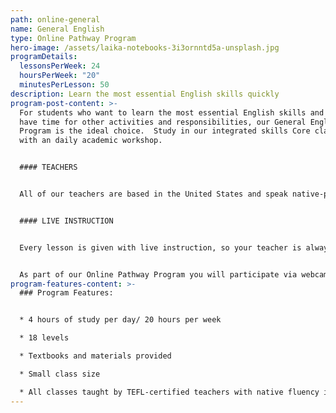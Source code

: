 ```yaml
---
path: online-general
name: General English
type: Online Pathway Program
hero-image: /assets/laika-notebooks-3i3ornntd5a-unsplash.jpg
programDetails:
  lessonsPerWeek: 24
  hoursPerWeek: "20"
  minutesPerLesson: 50
description: Learn the most essential English skills quickly
program-post-content: >-
  For students who want to learn the most essential English skills and still
  have time for other activities and responsibilities, our General English
  Program is the ideal choice.  Study in our integrated skills Core class, along
  with an daily academic workshop.


  #### TEACHERS


  All of our teachers are based in the United States and speak native-proficient level English. Every teacher has a TEFL Certificate or Master's Degree and extensive instructional experience.


  #### LIVE INSTRUCTION


  Every lesson is given with live instruction, so your teacher is always there to provide feedback and correction. You'll meet and practice with students from around the world as you improve your English skills together!


  As part of our Online Pathway Program you will participate via webcam with a live in-person class.
program-features-content: >-
  ### Program Features:


  * 4 hours of study per day/ 20 hours per week

  * 18 levels

  * Textbooks and materials provided

  * Small class size

  * All classes taught by TEFL-certified teachers with native fluency in American English
---
```

